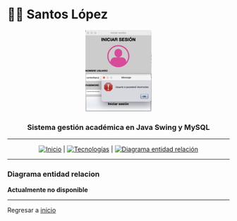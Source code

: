# 🧑‍💻 Santos López 

<div align="center">
  <img src="imagen-proyecto/1.webp" alt="Sistema gestión académica" width="150"/>
  <h3>Sistema gestión académica en Java Swing y MySQL</h3>
  <!--p>
    <strong>Ingeniero de Software y Desarrollador Web</strong><br/>
    Especializado en desarrollo web full stack, apasionado por soluciones digitales.
  </p-->
</div>

---

<div align="center">
  <a href="README.md"><img src="https://img.shields.io/badge/-Inicio-007bff?logo=home&logoColor=fff" alt="Inicio"/></a> | 
  <a href="tecnologias.md"><img src="https://img.shields.io/badge/-Tecnologias-28a745?logo=project-diagram&logoColor=fff" alt="Tecnologías"/></a> |
  <!--a href="educacion.md"><img src="https://img.shields.io/badge/-Educación-ff6347?logo=tools&logoColor=fff" alt="Educación"/></a> |-->
  <a href="diagramaer.md"><img src="https://img.shields.io/badge/-Diagrama entidad relación-007bff?logo=envelope&logoColor=fff" alt="Diagrama entidad relación"/></a>
</div>

---

### Diagrama entidad relacion

**Actualmente no disponible**

---

Regresar a <a href="https://github.com/santoslopez">inicio</a>
